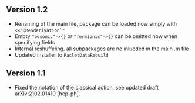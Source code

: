 ## Version 1.2
 - Renaming of the main file, package can be loaded now simply with ``<<"QMeSderivation`"``
 - Empty `"bosonic"->{}` or `"fermionic"->{}` can be omitted now when specifying fields
 - Internal reshuffeling, all subpackages are no inlucded in the main .m file
 - Updated installer to `PacletDataRebuild`

## Version 1.1
 - Fixed the notation of the classical action, see updated draft arXiv:2102.01410 [hep-ph].
